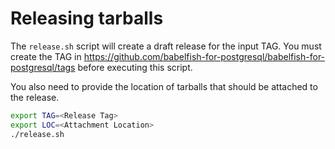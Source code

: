 # Releasing tarballs

The `release.sh` script will create a draft release for the input TAG.  You must
create the TAG in https://github.com/babelfish-for-postgresql/babelfish-for-postgresql/tags
before executing this script.

You also need to provide the location of tarballs that should be attached to the
release.

```bash
export TAG=<Release Tag>
export LOC=<Attachment Location>
./release.sh
```
